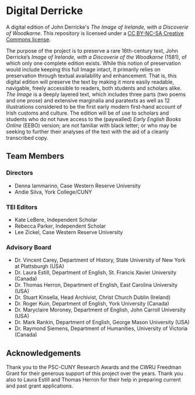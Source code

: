 # Digital Derricke
A digital edition of John Derricke's *The Image of Irelande, with a Discoverie of Woodkarne*. This repository is licensed under a [CC BY-NC-SA Creative Commons license](https://creativecommons.org/licenses/by-nc-sa/4.0/legalcode).  
  
  
The purpose of the project is to preserve a rare 16th-century text, John Derricke’s *Image of Irelande, with a Discoverie of the Woodkarne* (1581), of which only one complete edition exists. While this notion of preservation would include keeping this full Image intact, it primarily relies on preservation through textual availability and enhancement. That is, this digital edition will preserve the text by making it more easily readable, navigable, freely accessible to readers, both students and scholars alike. *The Image* is a deeply layered text, which includes three parts (two poems and one prose) and extensive marginalia and paratexts as well as 12 illustrations considered to be the first early modern first-hand account of Irish customs and culture. The edition will be of use to scholars and students who do not have access to the (paywalled) *Early English Books Online* (EEBO) version; are not familiar with black letter; or who may be seeking to further their analyses of the text with the aid of a cleanly transcribed copy.  
  
## Team Members 

### Directors 

* Denna Iammarino, Case Western Reserve University
* Andie Silva, York College/CUNY

### TEI Editors

* Kate LeBere, Independent Scholar
* Rebecca Parker, Independent Scholar
* Lee Zickel, Case Western Reserve University

### Advisory Board

* Dr. Vincent Carey, Department of History, State University of New York at Plattsburgh (USA)
* Dr. Laura Estill, Department of English, St. Francis Xavier University (Canada)
* Dr. Thomas Herron, Department of English, East Carolina University (USA)
* Dr. Stuart Kinsella, Head Archivist, Christ Church Dublin (Ireland)
* Dr. Roger Kuin, Department of English, York University (Canada)
* Dr. Maryclaire Moroney, Department of English, John Carroll University (USA)
* Dr. Mark Rankin, Department of English, George Mason University (USA)
* Dr. Raymond Siemens, Department of Humanities, University of Victoria (Canada)

## Acknowledgements

Thank you to the PSC-CUNY Research Awards and the CWRU Freedman Grant for their generous support of this project over the years. Thank you also to Laura Estill and Thomas Herron for their help in preparing current and past grant applications.





